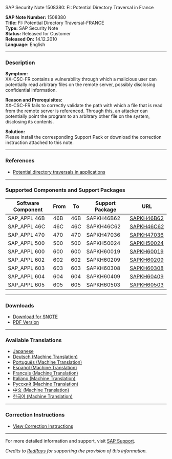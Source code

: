 SAP Security Note 1508380: FI: Potential Directory Traversal in France

**SAP Note Number:** 1508380  
**Title:** FI: Potential Directory Traversal-FRANCE  
**Type:** SAP Security Note  
**Status:** Released for Customer  
**Released On:** 14.12.2010  
**Language:** English

---

### Description

**Symptom:**  
XX-CSC-FR contains a vulnerability through which a malicious user can potentially read arbitrary files on the remote server, possibly disclosing confidential information.

**Reason and Prerequisites:**  
XX-CSC-FR fails to correctly validate the path with which a file that is read from the remote server is referenced. Through this, an attacker can potentially point the program to an arbitrary other file on the system, disclosing its contents.

**Solution:**  
Please install the corresponding Support Pack or download the correction instruction attached to this note.

---

### References

- [Potential directory traversals in applications](https://me.sap.com/notes/1497003)

---

### Supported Components and Support Packages

| Software Component | From | To | Support Package | URL |
|--------------------|------|----|-----------------|-----|
| SAP_APPL 46B | 46B | 46B | SAPKH46B62 | [SAPKH46B62](https://me.sap.com/supportpackage/SAPKH46B62) |
| SAP_APPL 46C | 46C | 46C | SAPKH46C62 | [SAPKH46C62](https://me.sap.com/supportpackage/SAPKH46C62) |
| SAP_APPL 470 | 470 | 470 | SAPKH47036 | [SAPKH47036](https://me.sap.com/supportpackage/SAPKH47036) |
| SAP_APPL 500 | 500 | 500 | SAPKH50024 | [SAPKH50024](https://me.sap.com/supportpackage/SAPKH50024) |
| SAP_APPL 600 | 600 | 600 | SAPKH60019 | [SAPKH60019](https://me.sap.com/supportpackage/SAPKH60019) |
| SAP_APPL 602 | 602 | 602 | SAPKH60209 | [SAPKH60209](https://me.sap.com/supportpackage/SAPKH60209) |
| SAP_APPL 603 | 603 | 603 | SAPKH60308 | [SAPKH60308](https://me.sap.com/supportpackage/SAPKH60308) |
| SAP_APPL 604 | 604 | 604 | SAPKH60409 | [SAPKH60409](https://me.sap.com/supportpackage/SAPKH60409) |
| SAP_APPL 605 | 605 | 605 | SAPKH60503 | [SAPKH60503](https://me.sap.com/supportpackage/SAPKH60503) |

---

### Downloads

- [Download for SNOTE](https://notesdownloads.sap.com/note/0040000008937462017)
- [PDF Version](https://me.sap.com/sap/support/sfm/notes/print/0001508380?language=en-US&token=FCC2E76EBE904A61AFDA8D72BA46D59C)

---

### Available Translations

- [Japanese](https://me.sap.com/notes/0001508380/J)
- [Deutsch (Machine Translation)](https://me.sap.com/notes/0001508380/D)
- [Português (Machine Translation)](https://me.sap.com/notes/0001508380/P)
- [Español (Machine Translation)](https://me.sap.com/notes/0001508380/S)
- [Français (Machine Translation)](https://me.sap.com/notes/0001508380/F)
- [Italiano (Machine Translation)](https://me.sap.com/notes/0001508380/I)
- [Русский (Machine Translation)](https://me.sap.com/notes/0001508380/R)
- [中文 (Machine Translation)](https://me.sap.com/notes/0001508380/1)
- [한국어 (Machine Translation)](https://me.sap.com/notes/0001508380/3)

---

### Correction Instructions

- [View Correction Instructions](https://me.sap.com/corrins/0001508380/1)

---

For more detailed information and support, visit [SAP Support](https://me.sap.com/).

*Credits to [RedRays](https://redrays.io) for supporting the provision of this information.*
